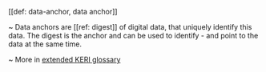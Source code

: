 [[def: data-anchor, data anchor]]

~ Data anchors are [[ref: digest]] of digital data, that uniquely identify this data. The digest is the anchor and can be used to identify - and point to the data at the same time. 

~ More in <a href="https://weboftrust.github.io/WOT-terms/docs/glossary/data-anchor">extended KERI glossary</a>
